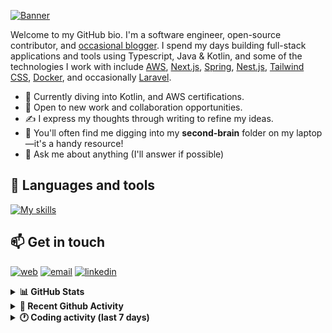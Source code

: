 [![Banner](https://raw.githubusercontent.com/wilfriedago/wilfriedago/main/assets/1.png)][website]

Welcome to my GitHub bio. I'm a software engineer, open-source contributor, and [occasional blogger][blog]. I spend my days building full-stack applications and tools using Typescript, Java & Kotlin, and some of the technologies I work with include [AWS](https://aws.amazon.com/fr/), [Next.js](https://nextjs.org/), [Spring](https://spring.io/), [Nest.js](https://nestjs.com/), [Tailwind CSS](https://github.com/tailwindlabs/tailwindcss), [Docker](https://www.docker.com/), and occasionally [Laravel](https://laravel.com/).

- 🔭 Currently diving into Kotlin, and AWS certifications.
- 👯 Open to new work and collaboration opportunities.
- ✍️ I express my thoughts through writing to refine my ideas.
- 🧠 You'll often find me digging into my **second-brain** folder on my laptop—it's a handy resource!
- 💬 Ask me about anything (I'll answer if possible)

## 🎨 Languages and tools

[![My skills](https://skillicons.dev/icons?i=typescript,js,nodejs,nest,java,kotlin,spring,python,fastapi,django,aws,docker,vscode,idea,tailwind&perline=15)](https://wilfriedago.dev/about#skills)

## 📫 Get in touch
[![web](https://img.shields.io/badge/WEBSITE-12100E?logo=google-earth&color=282A36)][website]
[![email](https://img.shields.io/badge/MAIL-12100E?logo=mailgun&color=282A36)][mail]
[![linkedin](https://img.shields.io/badge/LINKEDIN-12100E?logo=linkedin&color=282A36)][linkedin]


<details>
  <summary><b>📊 GitHub Stats</b></summary>
	<br/>
	<p align="left">
		<img width="49.5%" src="https://github-readme-stats.vercel.app/api?username=wilfriedago&show_icons=true&count_private=true&title_color=10b981&icon_color=10b981&theme=react&hide_border=true&rank_icon=github" />
		<img width="49.5%" src="https://streak-stats.demolab.com/?user=wilfriedago&hide_border=true&theme=react&ring=10b981&fire=fff&currStreakNum=fff&sideLabels=10b981&currStreakLabel=10b981&sideNums=fff" />
	</p>
</details>

<details>
  <summary><b>📅 Recent Github Activity</b></summary>
	<br>

<!--RECENT_ACTIVITY:last_update-->
Last Updated: Thursday, September 12th, 2024, 4:17:20 AM
<!--RECENT_ACTIVITY:last_update_end-->

<!--RECENT_ACTIVITY:start-->
1. 🔱 Forked [wilfriedago/follow](https://github.com/wilfriedago/follow) from [RSSNext/Follow](https://github.com/RSSNext/Follow)<br>
2. ⭐ Starred [RSSNext/Follow](https://github.com/RSSNext/Follow)<br>
3. 🔱 Forked [wilfriedago/ai-workshop-code](https://github.com/wilfriedago/ai-workshop-code) from [trancethehuman/ai-workshop-code](https://github.com/trancethehuman/ai-workshop-code)<br>
4. 🔱 Forked [wilfriedago/supermemory](https://github.com/wilfriedago/supermemory) from [supermemoryai/supermemory](https://github.com/supermemoryai/supermemory)<br>
5. ⭐ Starred [supermemoryai/supermemory](https://github.com/supermemoryai/supermemory)<br>
<!--RECENT_ACTIVITY:end-->
</details>

<details>
  <summary><b>🕐 Coding activity (last 7 days)</b></summary>
	<br>

<!--START_SECTION:waka-->

```python
Total Time: 32 hrs 35 mins

Text              8 hrs 13 mins   ██████▒░░░░░░░░░░░░░░░░░░   24.74 %
JSON              5 hrs 50 mins   ████▒░░░░░░░░░░░░░░░░░░░░   17.58 %
Markdown          5 hrs 9 mins    ████░░░░░░░░░░░░░░░░░░░░░   15.53 %
YAML              3 hrs 59 mins   ███░░░░░░░░░░░░░░░░░░░░░░   12.03 %
TypeScript        2 hrs 26 mins   ██░░░░░░░░░░░░░░░░░░░░░░░   07.35 %
Java              1 hr 48 mins    █▒░░░░░░░░░░░░░░░░░░░░░░░   05.43 %
Bash              1 hr 38 mins    █▒░░░░░░░░░░░░░░░░░░░░░░░   04.96 %
Groovy            45 mins         ▓░░░░░░░░░░░░░░░░░░░░░░░░   02.27 %
Other             38 mins         ▒░░░░░░░░░░░░░░░░░░░░░░░░   01.93 %
```

<!--END_SECTION:waka-->
</details>

[website]: https://wilfriedago.dev
[linkedin]: https://linkedin.com/in/wilfriedago
[blog]: https://wilfriedago.dev/blog
[mail]: mailto:me@wilfriedago.dev
